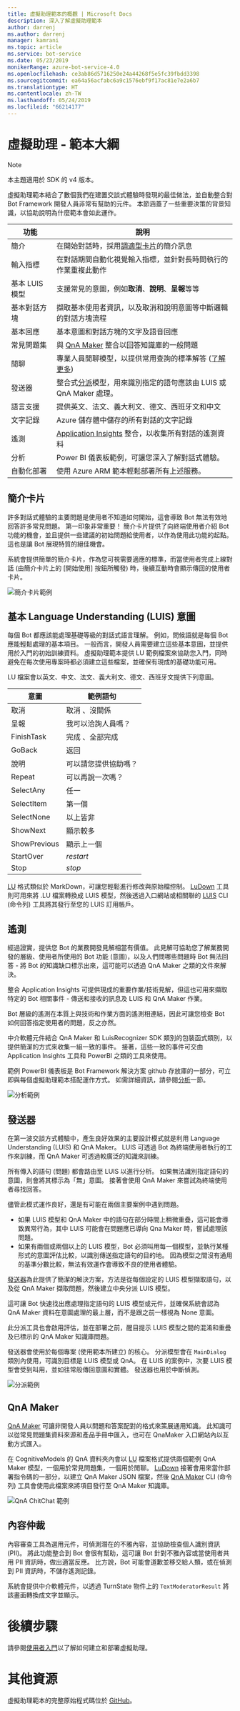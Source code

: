 ```yaml
---
title: 虛擬助理範本的概觀 | Microsoft Docs
description: 深入了解虛擬助理範本
author: darrenj
ms.author: darrenj
manager: kamrani
ms.topic: article
ms.service: bot-service
ms.date: 05/23/2019
monikerRange: azure-bot-service-4.0
ms.openlocfilehash: ce3ab86d5716250e24a44268f5e5fc39fbdd3398
ms.sourcegitcommit: ea64a56acfabc6a9c1576ebf9f17ac81e7e2a6b7
ms.translationtype: HT
ms.contentlocale: zh-TW
ms.lasthandoff: 05/24/2019
ms.locfileid: "66214177"
---
```

# <a name="virtual-assistant---template-outline"></a>虛擬助理 - 範本大綱

> [!NOTE]
> 本主題適用於 SDK 的 v4 版本。 

虛擬助理範本結合了數個我們在建置交談式體驗時發現的最佳做法，並自動整合對 Bot Framework 開發人員非常有幫助的元件。 本節涵蓋了一些重要決策的背景知識，以協助說明為什麼範本會如此運作。

功能      | 說明 |
------------ | -------------
簡介 | 在開始對話時，採用[調適型卡片]()的簡介訊息
輸入指標  | 在對話期間自動化視覺輸入指標，並針對長時間執行的作業重複此動作
基本 LUIS 模型  | 支援常見的意圖，例如**取消**、**說明**、**呈報**等等
基本對話方塊 | 擷取基本使用者資訊，以及取消和說明意圖等中斷邏輯的對話方塊流程
基本回應  | 基本意圖和對話方塊的文字及語音回應
常見問題集 | 與 [QnA Maker](https://www.qnamaker.ai) 整合以回答知識庫的一般問題 
閒聊 | 專業人員閒聊模型，以提供常用查詢的標準解答 ([了解更多](https://docs.microsoft.com/en-us/azure/cognitive-services/qnamaker/how-to/chit-chat-knowledge-base))
發送器 | 整合式[分派](https://docs.microsoft.com/en-us/azure/bot-service/bot-builder-tutorial-dispatch?view=azure-bot-service-4.0&tabs=csaddref%2Ccsbotconfig)模型，用來識別指定的語句應該由 LUIS 或 QnA Maker 處理。
語言支援 | 提供英文、法文、義大利文、德文、西班牙文和中文
文字記錄 | Azure 儲存體中儲存的所有對話的文字記錄
遙測  | [Application Insights](https://azure.microsoft.com/en-gb/services/application-insights/) 整合，以收集所有對話的遙測資料
分析 | Power BI 儀表板範例，可讓您深入了解對話式體驗。
自動化部署 | 使用 Azure ARM 範本輕鬆部署所有上述服務。

## <a name="introduction-card"></a>簡介卡片

許多對話式體驗的主要問題是使用者不知道如何開始，這會導致 Bot 無法有效地回答許多常見問題。 第一印象非常重要！ 簡介卡片提供了向終端使用者介紹 Bot 功能的機會，並且提供一些建議的初始問題給使用者，以作為使用此功能的起點。 這也是讓 Bot 展現特質的絕佳機會。

系統會提供簡單的簡介卡片，作為您可視需要適應的標準，而當使用者完成上線對話 (由簡介卡片上的 [開始使用] 按鈕所觸發) 時，後續互動時會顯示傳回的使用者卡片。

![簡介卡片範例](./media/enterprise-template/vabotintrocard.png)

## <a name="basic-language-understanding-luis-intents"></a>基本 Language Understanding (LUIS) 意圖

每個 Bot 都應該能處理基礎等級的對話式語言理解。 例如，問候語就是每個 Bot 應能輕鬆處理的基本項目。 一般而言，開發人員需要建立這些基本意圖，並提供用於入門的初始訓練資料。 虛擬助理範本提供 LU 範例檔案來協助您入門，同時避免在每次使用專案時都必須建立這些檔案，並確保有現成的基礎功能可用。

LU 檔案會以英文、中文、法文、義大利文、德文、西班牙文提供下列意圖。

意圖       | 範例語句 |
-------------|-------------|
取消       |取消  、沒關係 |
呈報     |我可以洽詢人員嗎？ |
FinishTask   |完成  、全部完成 |
GoBack       |返回 |
說明         |可以請您提供協助嗎？ |
Repeat       |可以再說一次嗎？ |
SelectAny    |任一 |
SelectItem   |第一個 |
SelectNone   |以上皆非 |
ShowNext     |顯示較多 |
ShowPrevious |顯示上一個 |
StartOver    |*restart*|
Stop         |*stop*|

[LU](https://github.com/Microsoft/botbuilder-tools/blob/master/packages/Ludown/docs/lu-file-format.md) 格式類似於 MarkDown，可讓您輕鬆進行修改與原始檔控制。 [LuDown](https://github.com/Microsoft/botbuilder-tools/tree/master/packages/Ludown) 工具則可用來將 .LU 檔案轉換成 LUIS 模型，然後透過入口網站或相關聯的 [LUIS](https://github.com/Microsoft/botbuilder-tools/tree/master/packages/LUIS) CLI (命令列) 工具將其發行至您的 LUIS 訂用帳戶。

## <a name="telemetry"></a>遙測

經過證實，提供您 Bot 的業務開發見解相當有價值。 此見解可協助您了解業務開發的層級、使用者所使用的 Bot 功能 (意圖)，以及人們問哪些問題時 Bot 無法回答 - 將 Bot 的知識缺口標示出來，這可能可以透過 QnA Maker 之類的文件來解決。

整合 Application Insights 可提供現成的重要作業/技術見解，但這也可用來擷取特定的 Bot 相關事件 - 傳送和接收的訊息及 LUIS 和 QnA Maker 作業。

Bot 層級的遙測在本質上與技術和作業方面的遙測相連結，因此可讓您檢查 Bot 如何回答指定使用者的問題，反之亦然。

中介軟體元件結合 QnA Maker 和 LuisRecognizer SDK 類別的包裝函式類別，以提供簡潔的方式來收集一組一致的事件。 接著，這些一致的事件可交由 Application Insights 工具和 PowerBI 之類的工具來使用。

範例 PowerBI 儀表板是 Bot Framework 解決方案 github 存放庫的一部分，可立即與每個虛擬助理範本搭配運作方式。 如需詳細資訊，請參閱[分析](https://github.com/Microsoft/AI/blob/master/docs/readme.md#analytics)一節。

![分析範例](./media/enterprise-template/powerbi-conversationanalytics-luisintents.png)

## <a name="dispatcher"></a>發送器

在第一波交談方式體驗中，產生良好效果的主要設計模式就是利用 Language Understanding (LUIS) 和 QnA Maker。 LUIS 可透過 Bot 為終端使用者執行的工作來訓練，而 QnA Maker 可透過較廣泛的知識來訓練。

所有傳入的語句 (問題) 都會路由至 LUIS 以進行分析。 如果無法識別指定語句的意圖，則會將其標示為「無」意圖。 接著會使用 QnA Maker 來嘗試為終端使用者尋找回答。

儘管此模式運作良好，還是有可能在兩個主要案例中遇到問題。

- 如果 LUIS 模型和 QnA Maker 中的語句在部分時間上稍微重疊，這可能會導致異常行為，其中 LUIS 可能會在問題應已導向 Qna Maker 時，嘗試處理該問題。
- 如果有兩個或兩個以上的 LUIS 模型，Bot 必須叫用每一個模型，並執行某種形式的意圖評估比較，以識別傳送指定語句的目的地。 因為模型之間沒有通用的基準分數比較，無法有效運作會導致不良的使用者體驗。

[發送器](https://docs.microsoft.com/en-us/azure/bot-service/bot-builder-tutorial-dispatch?view=azure-bot-service-4.0&tabs=csaddref%2Ccsbotconfig)為此提供了簡潔的解決方案，方法是從每個設定的 LUIS 模型擷取語句，以及從 QnA Maker 擷取問題，然後建立中央分派 LUIS 模型。

這可讓 Bot 快速找出應處理指定語句的 LUIS 模型或元件，並確保系統會認為 QnA Maker 資料在意圖處理的最上層，而不是跟之前一樣視為 None 意圖。

此分派工具也會啟用評估，並在部署之前，醒目提示 LUIS 模型之間的混淆和重疊及已標示的 QnA Maker 知識庫問題。

發送器會使用於每個專案 (使用範本所建立) 的核心。 分派模型會在 `MainDialog` 類別內使用，可識別目標是 LUIS 模型或 QnA。 在 LUIS 的案例中，次要 LUIS 模型會受到叫用，並如往常般傳回意圖和實體。 發送器也用於中斷偵測。

![分派範例](./media/enterprise-template/dispatchexample.png)

## <a name="qna-maker"></a>QnA Maker

[QnA Maker](https://www.qnamaker.ai/) 可讓非開發人員以問題和答案配對的格式來策展通用知識。 此知識可以從常見問題集資料來源和產品手冊中匯入，也可在 QnaMaker 入口網站內以互動方式匯入。

在 CognitiveModels 的 QnA 資料夾內會以 [LU](https://github.com/Microsoft/botbuilder-tools/blob/master/packages/Ludown/docs/lu-file-format.md) 檔案格式提供兩個範例 QnA Maker 模型，一個用於常見問題集，一個用於閒聊。 [LuDown](https://github.com/Microsoft/botbuilder-tools/tree/master/packages/Ludown) 接著會用來當作部署指令碼的一部分，以建立 QnA Maker JSON 檔案，然後 [QnA Maker](https://github.com/Microsoft/botbuilder-tools/tree/master/packages/QnAMaker) CLI (命令列) 工具會使用此檔案來將項目發行至 QnA Maker 知識庫。

![QnA ChitChat 範例](./media/enterprise-template/qnachitchatexample.png)

## <a name="content-moderator"></a>內容仲裁

內容審查工具為選用元件，可偵測潛在的不雅內容，並協助檢查個人識別資訊 (PII)。 將此功能整合到 Bot 會很有幫助，這可讓 Bot 針對不雅內容或當使用者共用 PII 資訊時，做出適當反應。 比方說，Bot 可能會道歉並移交給人類，或在偵測到 PII 資訊時，不儲存遙測記錄。

系統會提供中介軟體元件，以透過 TurnState 物件上的 ```TextModeratorResult``` 將該畫面轉換成文字並顯示。

# <a name="next-steps"></a>後續步驟
請參閱[使用者入門](https://github.com/Microsoft/AI/tree/master/docs#tutorials)以了解如何建立和部署虛擬助理。 

# <a name="additional-resources"></a>其他資源
虛擬助理範本的完整原始程式碼位於 [GitHub](https://github.com/Microsoft/AI/)。


